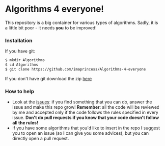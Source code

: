 # Algorithms 4 everyone!

This repository is a big container for various types of algorithms. 
Sadly, it is a little bit poor - it needs **you** to be improved!

### Installation

If you have git:
```sh
$ mkdir Algorithms
$ cd Algorithms
$ git clone https://github.com/imaprincess/Algorithms-4-everyone
```

If you don't have git download the zip [here](https://github.com/imaprincess/Algorithms-4-everyone/archive/master.zip)

### How to help

- Look at the [issues](https://github.com/imaprincess/Algorithms-4-everyone/issues): if you find something that you can do, answer the issue and make this repo grow! **Remember**: all the code will be reviewed by me and accepted only if the code follows the rules specified in every issue. **Don't do pull requests if you know that your code doesn't follow all the rules!**
- If you have some algorithms that you'd like to insert in the repo I suggest you to open an issue (so I can give you some advices), but you can directly open a pull request. 
